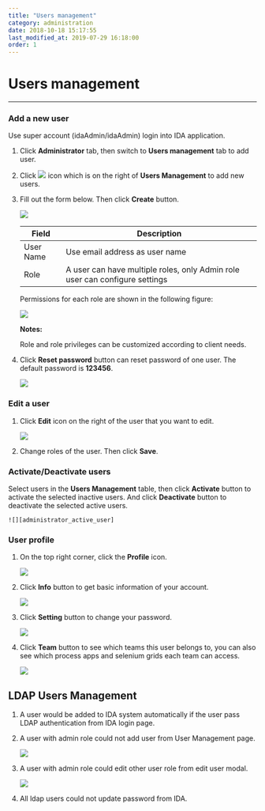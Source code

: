 ```yaml
---
title: "Users management"
category: administration
date: 2018-10-18 15:17:55
last_modified_at: 2019-07-29 16:18:00
order: 1
---
```


# Users management
***
### Add a new user
  Use super account (idaAdmin/idaAdmin) login into IDA application.
  1. Click **Administrator** tab, then switch to  **Users management** tab to add user.  
  2. Click ![][add_icon] icon which is on the right of **Users Management** to add new users.
  3. Fill out the form below. Then click **Create** button.

     ![][administrator_add]  

     |   Field       | Description               |
     | --------------|---------------------------|
     | User Name     | Use email address as user name|
     | Role          | A user can have multiple roles, only Admin role user can configure settings|

     Permissions for each role are shown in the following figure:

     ![][administrator_role_permission]

     **Notes:**

     Role and role privileges can be customized according to client needs.

  4. Click **Reset password** button can reset password of one user. The default password is **123456**.

     ![][administrator_reset_password]  

### Edit a user
  1. Click **Edit** icon on the right of the user that you want to edit.

     ![][administrator_edit_user]

  2. Change roles of the user. Then click **Save**.

### Activate/Deactivate users

   Select users in the **Users Management** table, then click **Activate** button to activate the selected inactive users. And click **Deactivate** button to deactivate the selected active users.

   	![][administrator_active_user]

### User profile

  1. On the top right corner, click the  **Profile** icon.

     ![][administrator_profile]

  2. Click **Info** button to get basic information of your account.

     ![][administrator_profile_page]

  3. Click **Setting** button to change your password.

     ![][administrator_password]

  4. Click **Team** button to see which teams this user belongs to, you can also see which process apps and selenium grids each team can access.
  
     ![][administration_user_team]


## LDAP Users Management 

  1. A user would be added to IDA system automatically if the user pass LDAP authentication from IDA login page. 

  2. A user with admin role could not add user from User Management page.

     ![][ldap_user_management]

  3. A user with admin role could edit other user role from edit user modal.

     ![][edit_user_modal]

  4. All ldap users could not update password from IDA.


[administrator_add]: ../images/administrator/Administrator_add.png
[administrator_reset]: ../images/administrator/Administrator_reset.png
[administrator_profile]: ../images/administrator/administrator_profile.PNG
[administrator_profile_page]: ../images/administrator/administrator_profile_page.PNG
[administrator_password]: ../images/administrator/administrator_password.png
[add_icon]: ../images/administrator/Administrator_add_icon.png
[administrator_reset_password]: ../images/administrator/administrator_reset_password.png
[administrator_edit_user]: ../images/administrator/administrator_edit_user.png
[administrator_active_user]: ../images/administrator/administrator_active_user.png
[administrator_role_permission]: ../images/administrator/administrator_role_permission.png
[administration_user_team]: ../images/administrator/administration_user_team.png
[ldap_user_management]: ../images/administrator/ldap_user_management.png
[edit_user_modal]: ../images/administrator/edit_user_modal.png